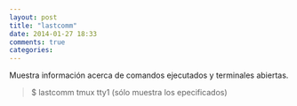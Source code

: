```yaml
---
layout: post
title: "lastcomm"
date: 2014-01-27 18:33
comments: true
categories: 
---
```

Muestra información acerca de comandos ejecutados y terminales abiertas. 

>$ lastcomm tmux tty1 (sólo muestra los epecificados)

